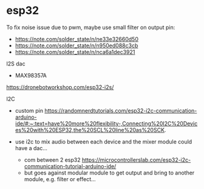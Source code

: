 # esp32

To fix noise issue due to pwm, maybe use small filter on output pin:

- https://note.com/solder_state/n/ne33e32660d50
- https://note.com/solder_state/n/n950ed088c3cb
- https://note.com/solder_state/n/nca6a1dec3921

I2S dac

- MAX98357A

https://dronebotworkshop.com/esp32-i2s/


I2C

- custom pin https://randomnerdtutorials.com/esp32-i2c-communication-arduino-ide/#:~:text=have%20more%20flexibility-,Connecting%20I2C%20Devices%20with%20ESP32,the%20SCL%20line%20as%20SCK.

- use i2c to mix audio between each device and the mixer module could have a dac...
    - com between 2 esp32 https://microcontrollerslab.com/esp32-i2c-communication-tutorial-arduino-ide/
    - but goes against modular module to get output and bring to another module, e.g. filter or effect...
